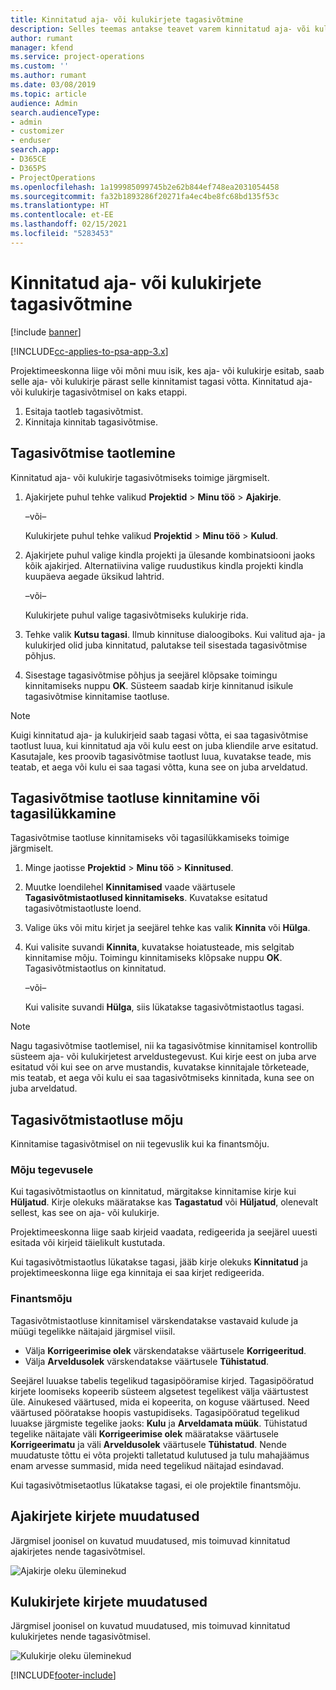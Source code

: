 ```yaml
---
title: Kinnitatud aja- või kulukirjete tagasivõtmine
description: Selles teemas antakse teavet varem kinnitatud aja- või kulukirjete tagasivõtmise kohta.
author: rumant
manager: kfend
ms.service: project-operations
ms.custom: ''
ms.author: rumant
ms.date: 03/08/2019
ms.topic: article
audience: Admin
search.audienceType:
- admin
- customizer
- enduser
search.app:
- D365CE
- D365PS
- ProjectOperations
ms.openlocfilehash: 1a199985099745b2e62b844ef748ea2031054458
ms.sourcegitcommit: fa32b1893286f20271fa4ec4be8fc68bd135f53c
ms.translationtype: HT
ms.contentlocale: et-EE
ms.lasthandoff: 02/15/2021
ms.locfileid: "5283453"
---
```

# <a name="recall-approved-time-or-expense-entries"></a>Kinnitatud aja- või kulukirjete tagasivõtmine

[!include [banner](../includes/psa-now-project-operations.md)]

[!INCLUDE[cc-applies-to-psa-app-3.x](../includes/cc-applies-to-psa-app-3x.md)]

Projektimeeskonna liige või mõni muu isik, kes aja- või kulukirje esitab, saab selle aja- või kulukirje pärast selle kinnitamist tagasi võtta. Kinnitatud aja- või kulukirje tagasivõtmisel on kaks etappi.

1. Esitaja taotleb tagasivõtmist.
2. Kinnitaja kinnitab tagasivõtmise.

## <a name="request-a-recall"></a>Tagasivõtmise taotlemine

Kinnitatud aja- või kulukirje tagasivõtmiseks toimige järgmiselt.

1. Ajakirjete puhul tehke valikud **Projektid** \> **Minu töö** \> **Ajakirje**.

    –või–

    Kulukirjete puhul tehke valikud **Projektid** \> **Minu töö** \> **Kulud**.

2. Ajakirjete puhul valige kindla projekti ja ülesande kombinatsiooni jaoks kõik ajakirjed. Alternatiivina valige ruudustikus kindla projekti kindla kuupäeva aegade üksikud lahtrid.

    –või–

    Kulukirjete puhul valige tagasivõtmiseks kulukirje rida.

3. Tehke valik **Kutsu tagasi**. Ilmub kinnituse dialoogiboks. Kui valitud aja- ja kulukirjed olid juba kinnitatud, palutakse teil sisestada tagasivõtmise põhjus.
4. Sisestage tagasivõtmise põhjus ja seejärel klõpsake toimingu kinnitamiseks nuppu **OK**. Süsteem saadab kirje kinnitanud isikule tagasivõtmise kinnitamise taotluse.

> [!NOTE]
> Kuigi kinnitatud aja- ja kulukirjeid saab tagasi võtta, ei saa tagasivõtmise taotlust luua, kui kinnitatud aja või kulu eest on juba kliendile arve esitatud. Kasutajale, kes proovib tagasivõtmise taotlust luua, kuvatakse teade, mis teatab, et aega või kulu ei saa tagasi võtta, kuna see on juba arveldatud.

## <a name="approve-or-reject-a-recall-request"></a>Tagasivõtmise taotluse kinnitamine või tagasilükkamine

Tagasivõtmise taotluse kinnitamiseks või tagasilükkamiseks toimige järgmiselt.

1. Minge jaotisse **Projektid** \> **Minu töö** \> **Kinnitused**.
2. Muutke loendilehel **Kinnitamised** vaade väärtusele **Tagasivõtmistaotlused kinnitamiseks**. Kuvatakse esitatud tagasivõtmistaotluste loend.
3. Valige üks või mitu kirjet ja seejärel tehke kas valik **Kinnita** või **Hülga**.
4. Kui valisite suvandi **Kinnita**, kuvatakse hoiatusteade, mis selgitab kinnitamise mõju. Toimingu kinnitamiseks klõpsake nuppu **OK**. Tagasivõtmistaotlus on kinnitatud.

    –või–

    Kui valisite suvandi **Hülga**, siis lükatakse tagasivõtmistaotlus tagasi.

> [!NOTE]
> Nagu tagasivõtmise taotlemisel, nii ka tagasivõtmise kinnitamisel kontrollib süsteem aja- või kulukirjetest arveldustegevust. Kui kirje eest on juba arve esitatud või kui see on arve mustandis, kuvatakse kinnitajale tõrketeade, mis teatab, et aega või kulu ei saa tagasivõtmiseks kinnitada, kuna see on juba arveldatud.

## <a name="impact-of-a-recall-request"></a>Tagasivõtmistaotluse mõju

Kinnitamise tagasivõtmisel on nii tegevuslik kui ka finantsmõju.

### <a name="operational-impact"></a>Mõju tegevusele

Kui tagasivõtmistaotlus on kinnitatud, märgitakse kinnitamise kirje kui **Hüljatud**. Kirje olekuks määratakse kas **Tagastatud** või **Hüljatud**, olenevalt sellest, kas see on aja- või kulukirje.

Projektimeeskonna liige saab kirjeid vaadata, redigeerida ja seejärel uuesti esitada või kirjeid täielikult kustutada.

Kui tagasivõtmistaotlus lükatakse tagasi, jääb kirje olekuks **Kinnitatud** ja projektimeeskonna liige ega kinnitaja ei saa kirjet redigeerida.

### <a name="financial-impact"></a>Finantsmõju

Tagasivõtmistaotluse kinnitamisel värskendatakse vastavaid kulude ja müügi tegelikke näitajaid järgmisel viisil.

- Välja **Korrigeerimise olek** värskendatakse väärtusele **Korrigeeritud**.
- Välja **Arveldusolek** värskendatakse väärtusele **Tühistatud**.

Seejärel luuakse tabelis tegelikud tagasipööramise kirjed. Tagasipööratud kirjete loomiseks kopeerib süsteem algsetest tegelikest välja väärtustest üle. Ainukesed väärtused, mida ei kopeerita, on koguse väärtused. Need väärtused pööratakse hoopis vastupidiseks. Tagasipööratud tegelikud luuakse järgmiste tegelike jaoks: **Kulu** ja **Arveldamata müük**. Tühistatud tegelike näitajate väli **Korrigeerimise olek** määratakse väärtusele **Korrigeerimatu** ja väli **Arveldusolek** väärtusele **Tühistatud**. Nende muudatuste tõttu ei võta projekti talletatud kulutused ja tulu mahajäämus enam arvesse summasid, mida need tegelikud näitajad esindavad.

Kui tagasivõtmisetaotlus lükatakse tagasi, ei ole projektile finantsmõju.

## <a name="changes-to-time-entry-records"></a>Ajakirjete kirjete muudatused

Järgmisel joonisel on kuvatud muudatused, mis toimuvad kinnitatud ajakirjetes nende tagasivõtmisel.

![Ajakirje oleku üleminekud](media/TimeEntryStateTransitions.png)

## <a name="changes-to-expense-entry-records"></a>Kulukirjete kirjete muudatused

Järgmisel joonisel on kuvatud muudatused, mis toimuvad kinnitatud kulukirjetes nende tagasivõtmisel.

![Kulukirje oleku üleminekud](media/ExpenseEntryStateTransitions.png)


[!INCLUDE[footer-include](../includes/footer-banner.md)]